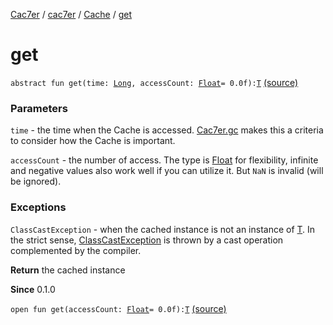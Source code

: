 [Cac7er](../../index.md) / [cac7er](../index.md) / [Cache](index.md) / [get](./get.md)

# get

`abstract fun get(time: `[`Long`](https://kotlinlang.org/api/latest/jvm/stdlib/kotlin/-long/index.html)`, accessCount: `[`Float`](https://kotlinlang.org/api/latest/jvm/stdlib/kotlin/-float/index.html)` = 0.0f): `[`T`](index.md#T) [(source)](http://2wiqua.wcaokaze.com/gitbucket/wcaokaze/Cac7er/blob/master/src/main/java/cac7er/Cache.kt#L35)

### Parameters

`time` - the time when the Cache is accessed. [Cac7er.gc](../-cac7er/gc.md) makes this a criteria
to consider how the Cache is important.

`accessCount` - the number of access. The type is [Float](https://kotlinlang.org/api/latest/jvm/stdlib/kotlin/-float/index.html) for flexibility, infinite and
negative values also work well if you can utilize it. But `NaN` is
invalid (will be ignored).

### Exceptions

`ClassCastException` - when the cached instance is not an instance of [T](index.md#T). In the strict sense,
[ClassCastException](https://kotlinlang.org/api/latest/jvm/stdlib/kotlin/-class-cast-exception/index.html) is thrown by a cast operation complemented by
the compiler.

**Return**
the cached instance

**Since**
0.1.0

`open fun get(accessCount: `[`Float`](https://kotlinlang.org/api/latest/jvm/stdlib/kotlin/-float/index.html)` = 0.0f): `[`T`](index.md#T) [(source)](http://2wiqua.wcaokaze.com/gitbucket/wcaokaze/Cac7er/blob/master/src/main/java/cac7er/Cache.kt#L37)